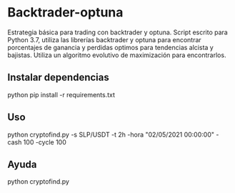 # Backtrader-optuna
Estrategia básica para trading con backtrader y optuna.
Script escrito para Python 3.7, utiliza las librerías backtrader y optuna para encontrar porcentajes de ganancia y perdidas optimos para tendencias alcista y bajistas.
Utiliza un algoritmo evolutivo de maximización para encontrarlos.

## Instalar dependencias
python pip install -r requirements.txt

## Uso
python cryptofind.py -s SLP/USDT -t 2h -hora "02/05/2021 00:00:00" -cash 100 -cycle 100

## Ayuda
python cryptofind.py
